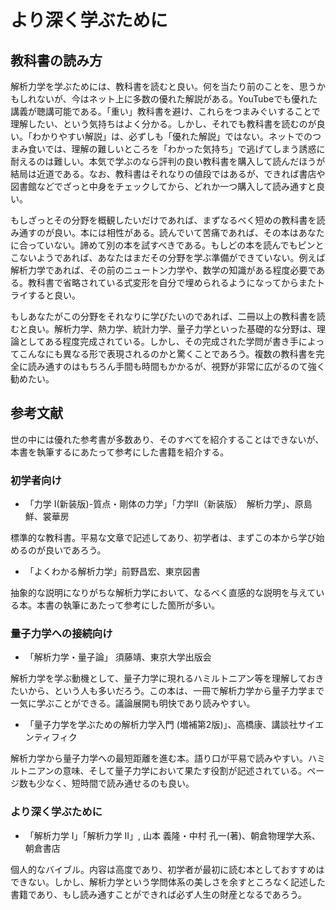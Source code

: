 # より深く学ぶために

## 教科書の読み方

解析力学を学ぶためには、教科書を読むと良い。何を当たり前のことを、思うかもしれないが、今はネット上に多数の優れた解説がある。YouTubeでも優れた講義が聴講可能である。「重い」教科書を避け、これらをつまみぐいすることで理解したい、という気持ちはよく分かる。しかし、それでも教科書を読むのが良い。「わかりやすい解説」は、必ずしも「優れた解説」ではない。ネットでのつまみ食いでは、理解の難しいところを「わかった気持ち」で逃げてしまう誘惑に耐えるのは難しい。本気で学ぶのなら評判の良い教科書を購入して読んだほうが結局は近道である。なお、教科書はそれなりの値段ではあるが、できれば書店や図書館などでざっと中身をチェックしてから、どれか一つ購入して読み通すと良い。

もしざっとその分野を概観したいだけであれば、まずなるべく短めの教科書を読み通すのが良い。本には相性がある。読んでいて苦痛であれば、その本はあなたに合っていない。諦めて別の本を試すべきである。もしどの本を読んでもピンとこないようであれば、あなたはまだその分野を学ぶ準備ができていない。例えば解析力学であれば、その前のニュートン力学や、数学の知識がある程度必要である。教科書で省略されている式変形を自分で埋められるようになってからまたトライすると良い。

もしあなたがこの分野をそれなりに学びたいのであれば、二冊以上の教科書を読むと良い。解析力学、熱力学、統計力学、量子力学といった基礎的な分野は、理論としてある程度完成されている。しかし、その完成された学問が書き手によってこんなにも異なる形で表現されるのかと驚くことであろう。複数の教科書を完全に読み通すのはもちろん手間も時間もかかるが、視野が非常に広がるのて強く勧めたい。

## 参考文献

世の中には優れた参考書が多数あり、そのすべてを紹介することはできないが、本書を執筆するにあたって参考にした書籍を紹介する。

### 初学者向け

* 「力学 I(新装版)-質点・剛体の力学」「力学II（新装版）　解析力学」、原島鮮、裳華房

標準的な教科書。平易な文章で記述してあり、初学者は、まずこの本から学び始めるのが良いであろう。

* 「よくわかる解析力学」前野昌宏、東京図書

抽象的な説明になりがちな解析力学において、なるべく直感的な説明を与えている本。本書の執筆にあたって参考にした箇所が多い。

### 量子力学への接続向け

* 「解析力学・量子論」 須藤靖、東京大学出版会

解析力学を学ぶ動機として、量子力学に現れるハミルトニアン等を理解しておきたいから、という人も多いだろう。この本は、一冊で解析力学から量子力学まで一気に学ぶことができる。議論展開も明快であり読みやすい。

* 「量子力学を学ぶための解析力学入門 (増補第2版)」、高橋康、講談社サイエンティフィク

解析力学から量子力学への最短距離を進む本。語り口が平易で読みやすい。ハミルトニアンの意味、そして量子力学において果たす役割が記述されている。ページ数も少なく、短時間で読み通せるのも良い。

### より深く学ぶために

* 「解析力学 I」「解析力学 II」, 山本 義隆・中村 孔一(著)、朝倉物理学大系、朝倉書店

個人的なバイブル。内容は高度であり、初学者が最初に読む本としておすすめはできない。しかし、解析力学という学問体系の美しさを余すところなく記述した書籍であり、もし読み通すことができれば必ず人生の財産となるであろう。
